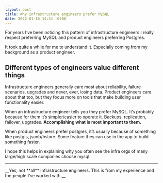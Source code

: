 ```yaml
---
layout: post
title: Why infrastructure engineers prefer MySQL
date: 2022-01-16 14:34 -0500
---
```


For years I’ve been noticing this pattern of infrastructure engineers I really respect preferring MySQL and product engineers preferring Postgres. 

It took quite a while for me to understand it. Especially coming from my background as a product engineer.

## Different types of engineers value different things
Infrastructure engineers generally care most about reliability, failure scenarios, upgrades and never, ever, losing data. Product engineers care about that too, but they focus more on tools that make building user functionality easier.

When an infrastructure engineer tells you they prefer MySQL. It’s probably because for them it’s simpler/easier to operate it. Backups, replication, failover, upgrades. **Accomplishing what is most important to them.**

When product engineers prefer postgres, it’s usually because of something like postgis, jsonb/hstore. Some feature they can use in the app to build something faster.

I hope this helps in explaining why you often see the infra orgs of many large/high scale companies choose mysql.

<hr>
__Yes, not **all** infrastructure engineers. This is from my experience and the people I've worked with.__
